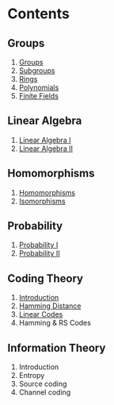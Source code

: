 # Contents

## Groups

1. [Groups](groups/groups.md)
2. [Subgroups](groups/subgroups.md)
3. [Rings](groups/rings.md)
5. [Polynomials](groups/polynomials.md)
6. [Finite Fields](groups/fields.md)

## Linear Algebra

1. [Linear Algebra I](linear_algebra/algebra_1.md)
2. [Linear Algebra II](linear_algebra/algebra_2.md)

## Homomorphisms

1. [Homomorphisms](homomorphisms/homomorphisms.md)
2. [Isomorphisms](homomorphisms/isomorphisms.md)

## Probability

1. [Probability I](probability/probability_1.md)
2. [Probability II](probability/probability_2.md)

## Coding Theory

1. [Introduction](coding/introduction.md)
2. [Hamming Distance](coding/hamming.md)
3. [Linear Codes](coding/linear_codes.md)
4. Hamming & RS Codes

## Information Theory

1. Introduction
2. Entropy
3. Source coding
4. Channel coding